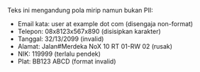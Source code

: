 <!-- EXPECT: (none) -->

Teks ini mengandung pola mirip namun bukan PII:

- Email kata: user at example dot com (disengaja non-format)
- Telepon: 08x8123x567x890 (disisipkan karakter)
- Tanggal: 32/13/2099 (invalid)
- Alamat: Jalan#Merdeka NoX 10 RT 01-RW 02 (rusak)
- NIK: 119999 (terlalu pendek)
- Plat: BB123 ABCD (format invalid)
